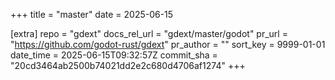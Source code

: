 +++
title = "master"
date = 2025-06-15

[extra]
repo = "gdext"
docs_rel_url = "gdext/master/godot"
pr_url = "https://github.com/godot-rust/gdext"
pr_author = ""
sort_key = 9999-01-01
date_time = 2025-06-15T09:32:57Z
commit_sha = "20cd3464ab2500b74021dd2e2c680d4706af1274"
+++


